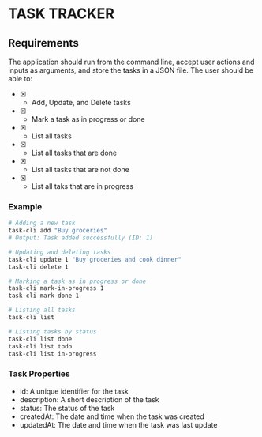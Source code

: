 # TASK TRACKER

## Requirements

The application should run from the command line, accept user actions and inputs as arguments, and store the tasks in a JSON file. The user should be able to:

- [x] - Add, Update, and Delete tasks
- [x] - Mark a task as in progress or done
- [x] - List all tasks
- [x] - List all tasks that are done
- [x] - List all tasks that are not done
- [x] - List all taks that are in progress

### Example

```bash
# Adding a new task
task-cli add "Buy groceries"
# Output: Task added successfully (ID: 1)

# Updating and deleting tasks
task-cli update 1 "Buy groceries and cook dinner"
task-cli delete 1

# Marking a task as in progress or done
task-cli mark-in-progress 1
task-cli mark-done 1

# Listing all tasks
task-cli list

# Listing tasks by status
task-cli list done
task-cli list todo
task-cli list in-progress
```

### Task Properties

- id: A unique identifier for the task
- description: A short description of the task
- status: The status of the task
- createdAt: The date and time when the task was created
- updatedAt: The date and time when the task was last update
